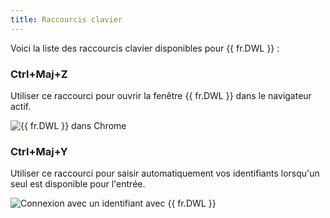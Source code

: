 ```yaml
---
title: Raccourcis clavier
---
```

Voici la liste des raccourcis clavier disponibles pour {{ fr.DWL }} :  

### Ctrl+Maj+Z

Utiliser ce raccourci pour ouvrir la fenêtre {{ fr.DWL }} dans le navigateur actif.  

![{{ fr.DWL }} dans Chrome](https://webdevolutions.azureedge.net/docs/fr/dwl/Dwl4030.png)

### Ctrl+Maj+Y 

Utiliser ce raccourci pour saisir automatiquement vos identifiants lorsqu'un seul est disponible pour l'entrée.  

![Connexion avec un identifiant avec {{ fr.DWL }}](https://webdevolutions.azureedge.net/docs/fr/dwl/Dwl4031.png)

